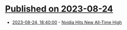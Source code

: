 # [Published on 2023-08-24](index.md)

* [2023-08-24, 18:40:00](https://slashdot.org/story/23/08/24/1826239/nvidia-hits-new-all-time-high?utm_source=rss1.0mainlinkanon&utm_medium=feed) - [Nvidia Hits New All-Time High](https://slashdot.org/story/23/08/24/1826239/nvidia-hits-new-all-time-high?utm_source=rss1.0mainlinkanon&utm_medium=feed)
